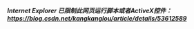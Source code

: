 ##### Internet Explorer 已限制此网页运行脚本或者ActiveX控件：https://blog.csdn.net/kangkanglou/article/details/53612589